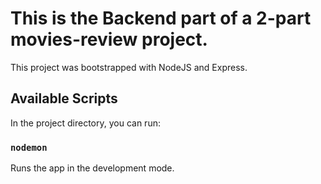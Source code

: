 # This is the Backend part of a 2-part movies-review project.

This project was bootstrapped with NodeJS and Express.

## Available Scripts

In the project directory, you can run:

### `nodemon`

Runs the app in the development mode.

